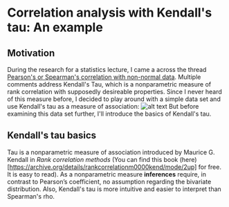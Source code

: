 # Correlation analysis with Kendall's tau: An example

## Motivation

During the research for a statistics lecture, I came a across the thread [Pearson's or Spearman's correlation with non-normal data](https://stats.stackexchange.com/questions/3730/pearsons-or-spearmans-correlation-with-non-normal-data). Multiple comments address Kendall's Tau, which is a nonparametric measure of rank correlation with supposedly desireable properties. 
Since I never heard of this measure before, I decided to play around with a simple data set and use Kendall's tau as a measure of association:
![alt text](image.jpg)
But before examining this data set further, I'll introduce the basics of Kendall's tau.

## Kendall's tau basics

Tau is a nonparametric measure of association introduced by Maurice G. Kendall in *Rank correlation methods* (You can find this book (here)[https://archive.org/details/rankcorrelationm0000kend/mode/2up] for free. It is easy to read).
As a nonparametric measure **inferences** require, in contrast to Pearson’s coefficient, no assumption regarding the bivariate distribution. Also, Kendall's tau is more intuitive and easier to interpret than Spearman's rho. 

